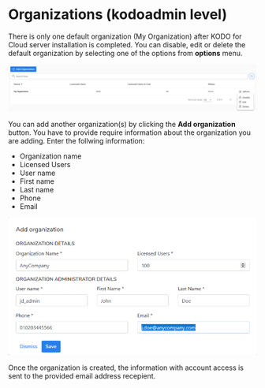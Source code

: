 # Organizations \(kodoadmin level\)

There is only one default organization \(My Organization\) after KODO for Cloud server installation is completed. You can disable, edit or delete the default organization by selecting one of the options from **options** menu.

![](../.gitbook/assets/kodo-cloud-administration-organizations01%20%283%29.png)

You can add another organization\(s\) by clicking the **Add organization** button. You have to provide require information about the organization you are adding. Enter the follwing information:

* Organization name
* Licensed Users
* User name
* First name
* Last name
* Phone
* Email

![](../.gitbook/assets/kodo-cloud-administration-organizations03.png)

Once the organization is created, the information with account access is sent to the provided email address recepient.



